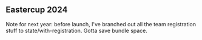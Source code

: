 ## Eastercup 2024 

Note for next year: before launch, I've branched out all the team registration stuff to state/with-registration. Gotta save bundle space.

